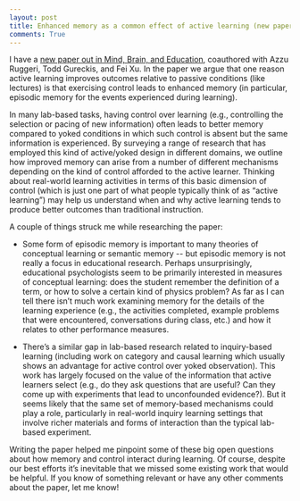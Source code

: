 ```yaml
---
layout: post
title: Enhanced memory as a common effect of active learning (new paper)
comments: True
---
```


I have a [new paper out in Mind, Brain, and Education](http://onlinelibrary.wiley.com/doi/10.1111/mbe.12117/abstract), coauthored with Azzu Ruggeri, Todd Gureckis, and Fei Xu. In the paper we argue that one reason active learning improves outcomes relative to passive conditions (like lectures) is that exercising control leads to enhanced memory (in particular, episodic memory for the events experienced during learning).

In many lab-based tasks, having control over learning (e.g., controlling the selection or pacing of new information) often leads to better memory compared to yoked conditions in which such control is absent but the same information is experienced. By surveying a range of research that has employed this kind of active/yoked design in different domains, we outline how improved memory can arise from a number of different mechanisms depending on the kind of control afforded to the active learner. Thinking about real-world learning activities in terms of this basic dimension of control (which is just one part of what people typically think of as “active learning”) may help us understand when and why active learning tends to produce better outcomes than traditional instruction.

A couple of things struck me while researching the paper:

- Some form of episodic memory is important to many theories of conceptual learning or semantic memory -- but episodic memory is not really a focus in educational research. Perhaps unsurprisingly, educational psychologists seem to be primarily interested in measures of conceptual learning: does the student remember the definition of a term, or how to solve a certain kind of physics problem? As far as I can tell there isn’t much work examining memory for the details of the learning experience (e.g., the activities completed, example problems that were encountered, conversations during class, etc.) and how it relates to other performance measures.

- There’s a similar gap in lab-based research related to inquiry-based learning (including work on category and causal learning which usually shows an advantage for active control over yoked observation). This work has largely focused on the value of the information that active learners select (e.g., do they ask questions that are useful? Can they come up with experiments that lead to unconfounded evidence?). But it seems likely that the same set of memory-based mechanisms could play a role, particularly in real-world inquiry learning settings that involve richer materials and forms of interaction than the typical lab-based experiment.

Writing the paper helped me pinpoint some of these big open questions about how memory and control interact during learning. Of course, despite our best efforts it’s inevitable that we missed some existing work that would be helpful. If you know of something relevant or have any other comments about the paper, let me know!
